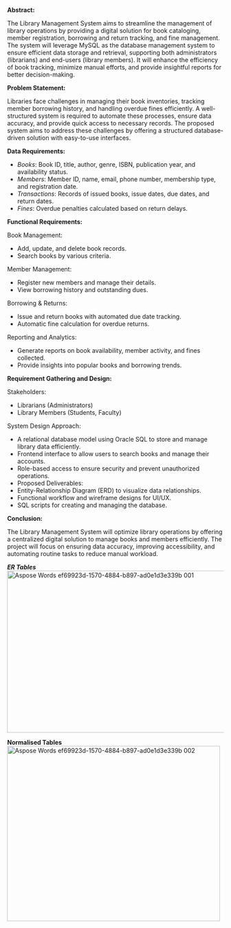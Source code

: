 **Abstract:**

The Library Management System aims to streamline the management of library operations by providing a digital solution for book cataloging, member registration, borrowing and return tracking, and fine management. The system will leverage MySQL as the database management system to ensure efficient data storage and retrieval, supporting both administrators (librarians) and end-users (library members). It will enhance the efficiency of book tracking, minimize manual efforts, and provide insightful reports for better decision-making.



**Problem Statement:**

Libraries face challenges in managing their book inventories, tracking member borrowing history, and handling overdue fines efficiently. A well-structured system is required to automate these processes, ensure data accuracy, and provide quick access to necessary records. The proposed system aims to address these challenges by offering a structured database-driven solution with easy-to-use interfaces.

**Data Requirements:**

- *Books*: Book ID, title, author, genre, ISBN, publication year, and availability status.
- *Members*: Member ID, name, email, phone number, membership type, and registration date.
- *Transactions*: Records of issued books, issue dates, due dates, and return dates.
- *Fines*: Overdue penalties calculated based on return delays.

**Functional Requirements:**

Book Management:

- Add, update, and delete book records.
- Search books by various criteria.

Member Management:

- Register new members and manage their details.
- View borrowing history and outstanding dues.

Borrowing & Returns:

- Issue and return books with automated due date tracking.
- Automatic fine calculation for overdue returns.

Reporting and Analytics:

- Generate reports on book availability, member activity, and fines collected.
- Provide insights into popular books and borrowing trends.



**Requirement Gathering and Design:**

Stakeholders:

- Librarians (Administrators)
- Library Members (Students, Faculty)

System Design Approach:

- A relational database model using Oracle SQL to store and manage library data efficiently.
- Frontend interface to allow users to search books and manage their accounts.
- Role-based access to ensure security and prevent unauthorized operations.
- Proposed Deliverables:
- Entity-Relationship Diagram (ERD) to visualize data relationships.
- Functional workflow and wireframe designs for UI/UX.
- SQL scripts for creating and managing the database.



**Conclusion:**

The Library Management System will optimize library operations by offering a centralized digital solution to manage books and members efficiently. The project will focus on ensuring data accuracy, improving accessibility, and automating routine tasks to reduce manual workload.

***ER Tables***
<img width="576" height="376" alt="Aspose Words ef69923d-1570-4884-b897-ad0e1d3e339b 001" src="https://github.com/user-attachments/assets/d6643db0-0f6f-480d-8c39-b7a267109a4b" />

**Normalised Tables**
<img width="495" height="407" alt="Aspose Words ef69923d-1570-4884-b897-ad0e1d3e339b 002" src="https://github.com/user-attachments/assets/a2a7cf4b-ed7c-4db9-a665-264d0b05eda6" />
